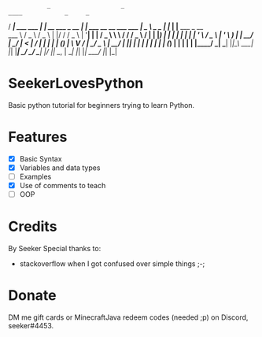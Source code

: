  
               _                    _                                    ____            _     _                     
 / ___|    ___    ___  | | __   ___   _ __  | |       ___   __   __   ___   ___  |  _ \   _   _  | |_  | |__     ___    _ __  
 \___ \   / _ \  / _ \ | |/ /  / _ \ | '__| | |      / _ \  \ \ / /  / _ \ / __| | |_) | | | | | | __| | '_ \   / _ \  | '_ \ 
  ___) | |  __/ |  __/ |   <  |  __/ | |    | |___  | (_) |  \ V /  |  __/ \__ \ |  __/  | |_| | | |_  | | | | | (_) | | | | |
 |____/   \___|  \___| |_|\_\  \___| |_|    |_____|  \___/    \_/    \___| |___/ |_|      \__, |  \__| |_| |_|  \___/  |_| |_|

 
# SeekerLovesPython
Basic python tutorial for beginners trying to learn Python.
# Features
- [x] Basic Syntax
- [x] Variables and data types
- [ ] Examples
- [x] Use of comments to teach
- [ ] OOP
# Credits
By Seeker
Special thanks to:
- stackoverflow when I got confused over simple things ;-;
# Donate
DM me gift cards or MinecraftJava redeem codes (needed ;p) on Discord, seeker#4453.
